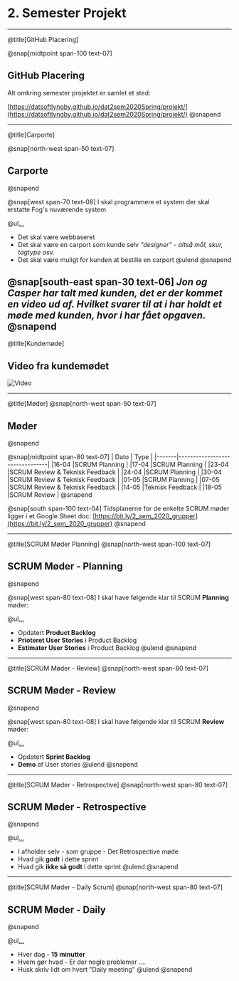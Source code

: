 ﻿# 2. Semester Projekt

---
@title[GitHub Placering]

@snap[midtpoint span-100 text-07]
## GitHub Placering

Alt omkring semester projektet er samlet et sted:

[https://datsoftlyngby.github.io/dat2sem2020Spring/projekt/](https://datsoftlyngby.github.io/dat2sem2020Spring/projekt/)
@snapend

---
@title[Carporte]

@snap[north-west span-50 text-07]
## Carporte
@snapend

@snap[west span-70 text-08]
I skal programmere et system der skal erstatte Fog's nuværende system

@ul[...](false)
- Det skal være webbaseret
- Det skal være en carport som kunde selv *"designer"* - *altså mål, skur, tagtype osv.*
- Det skal være muligt for kunden at bestille en carport
@ulend
@snapend

@snap[south-east span-30 text-06]
*Jon og Casper har talt med kunden, det er der kommet en video ud af. Hvilket svarer til at i har holdt et møde med kunden, hvor i har fået opgaven.*
@snapend
---
@title[Kundemøde]
## Video fra kundemødet
![Video](https://www.youtube.com/embed/OMatlvol_ns)

---
@title[Møder]
@snap[north-west span-50 text-07]
## Møder
@snapend

@snap[midtpoint span-80 text-07]
| Dato  | Type                           |
|-------|--------------------------------|
|16-04  |SCRUM Planning                  |
|17-04  |SCRUM Planning                  |
|23-04  |SCRUM Review & Teknisk Feedback |
|24-04  |SCRUM Planning                  |
|30-04  |SCRUM Review & Teknisk Feedback |
|01-05  |SCRUM Planning                  |
|07-05  |SCRUM Review & Teknisk Feedback |
|14-05  |Teknisk Feedback                |
|18-05  |SCRUM Review                    |
@snapend

@snap[south span-100 text-04]
Tidsplanerne for de enkelte SCRUM møder ligger i et Google Sheet doc: [https://bit.ly/2_sem_2020_grupper](https://bit.ly/2_sem_2020_grupper)
@snapend

---
@title[SCRUM Møder Planning]
@snap[north-west span-100 text-07]
## SCRUM Møder - Planning
@snapend

@snap[west span-80 text-08]
I skal have følgende klar til SCRUM **Planning** møder:

@ul[...](false)
- Opdatert **Product Backlog**
- **Prioteret User Stories** i Product Backlog
- **Estimater User Stories** i Product Backlog
@ulend
@snapend


---
@title[SCRUM Møder - Review]
@snap[north-west span-80 text-07]
## SCRUM Møder - Review
@snapend


@snap[west span-80 text-08]
I skal have følgende klar til SCRUM **Review** møder:

@ul[...](false)
- Opdatert **Sprint Backlog**
- **Demo** af User stories
@ulend
@snapend

---
@title[SCRUM Møder - Retrospective]
@snap[north-west span-80 text-07]
## SCRUM Møder - Retrospective
@snapend

@ul[...](false)
- I afholder selv - som gruppe - Det Retrospective møde
- Hvad gik **godt** i dette sprint
- Hvad gik **ikke så godt** i dette sprint
@ulend
@snapend

---
@title[SCRUM Møder - Daily Scrum]
@snap[north-west span-80 text-07]
## SCRUM Møder - Daily
@snapend

@ul[...](false)
- Hver dag - **15 minutter**
- Hvem gør hvad - Er der nogle problemer ....
- Husk skriv lidt om hvert "Daily meeting"
@ulend
@snapend
